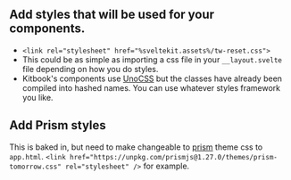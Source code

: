 ## Add styles that will be used for your components. 
- `<link rel="stylesheet" href="%sveltekit.assets%/tw-reset.css">`
- This could be as simple as importing a css file in your `__layout.svelte` file depending on how you do styles.
- Kitbook's components use [UnoCSS](https://github.com/unocss/unocss) but the classes have already been compiled into hashed names. You can use whatever styles framework you like.

## Add Prism styles
This is baked in, but need to make changeable to [prism](https://prismjs.com/) theme css to `app.html`. `<link href="https://unpkg.com/prismjs@1.27.0/themes/prism-tomorrow.css" rel="stylesheet" />` for example.